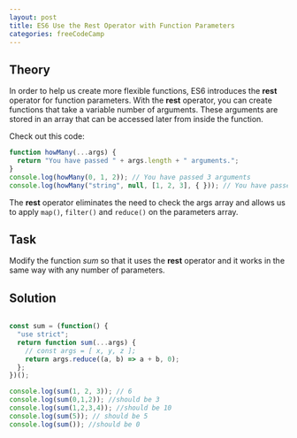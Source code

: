 ```yaml
---
layout: post
title: ES6 Use the Rest Operator with Function Parameters
categories: freeCodeCamp
---
```


## Theory
In order to help us create more flexible functions, ES6 introduces the **rest** operator for function parameters. With the **rest** operator, you can create functions that take a variable number of arguments. These arguments are stored in an array that can be accessed later from inside the function.

Check out this code:
```js
function howMany(...args) {
  return "You have passed " + args.length + " arguments.";
}
console.log(howMany(0, 1, 2)); // You have passed 3 arguments
console.log(howMany("string", null, [1, 2, 3], { })); // You have passed 4 arguments.
```
The **rest** operator eliminates the need to check the args array and allows us to apply <code>map()</code>, <code>filter()</code> and <code>reduce()</code> on the parameters array.

## Task
Modify the function *sum* so that it uses the **rest** operator and it works in the same way with any number of parameters.

## Solution
```javascript

const sum = (function() {
  "use strict";
  return function sum(...args) {
    // const args = [ x, y, z ];
    return args.reduce((a, b) => a + b, 0);
  };
})();

console.log(sum(1, 2, 3)); // 6
console.log(sum(0,1,2)); //should be 3
console.log(sum(1,2,3,4)); //should be 10
console.log(sum(5)); // should be 5
console.log(sum()); //should be 0
```

